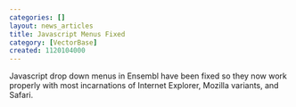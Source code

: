 ```yaml
---
categories: []
layout: news_articles
title: Javascript Menus Fixed
category: [VectorBase]
created: 1120104000
---
```

Javascript drop down menus in Ensembl have been fixed so they now work properly with most incarnations of Internet Explorer, Mozilla variants, and Safari. 
